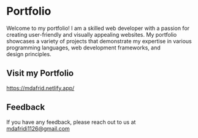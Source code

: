 # Portfolio

Welcome to my portfolio! I am a skilled web developer with a passion for creating user-friendly and visually appealing websites. My portfolio showcases a variety of projects that demonstrate my expertise in various programming languages, web development frameworks, and design principles.
## Visit my Portfolio

https://mdafrid.netlify.app/


## Feedback

If you have any feedback, please reach out to us at mdafridi1126@gmail.com

